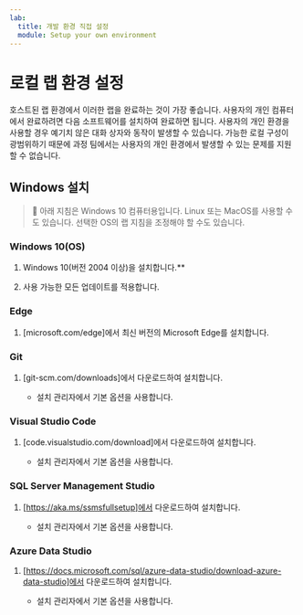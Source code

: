 ```yaml
---
lab:
  title: 개발 환경 직접 설정
  module: Setup your own environment
---
```


# 로컬 랩 환경 설정

호스트된 랩 환경에서 이러한 랩을 완료하는 것이 가장 좋습니다. 사용자의 개인 컴퓨터에서 완료하려면 다음 소프트웨어를 설치하여 완료하면 됩니다. 사용자의 개인 환경을 사용할 경우 예기치 않은 대화 상자와 동작이 발생할 수 있습니다. 가능한 로컬 구성이 광범위하기 때문에 과정 팀에서는 사용자의 개인 환경에서 발생할 수 있는 문제를 지원할 수 없습니다.

## Windows 설치

> &#128221; 아래 지침은 Windows 10 컴퓨터용입니다. Linux 또는 MacOS를 사용할 수도 있습니다. 선택한 OS의 랩 지침을 조정해야 할 수도 있습니다.

### Windows 10(OS)

1. Windows 10(버전 2004 이상)을 설치합니다.**

1. 사용 가능한 모든 업데이트를 적용합니다.

### Edge

1. [microsoft.com/edge]에서 최신 버전의 Microsoft Edge를 설치합니다.

### Git

1. [git-scm.com/downloads]에서 다운로드하여 설치합니다.

    - 설치 관리자에서 기본 옵션을 사용합니다.

### Visual Studio Code

1. [code.visualstudio.com/download]에서 다운로드하여 설치합니다.

    - 설치 관리자에서 기본 옵션을 사용합니다.

### SQL Server Management Studio

1. [https://aka.ms/ssmsfullsetup]에서 다운로드하여 설치합니다.

    - 설치 관리자에서 기본 옵션을 사용합니다.

### Azure Data Studio

1. [https://docs.microsoft.com/sql/azure-data-studio/download-azure-data-studio]에서 다운로드하여 설치합니다.

    - 설치 관리자에서 기본 옵션을 사용합니다.
